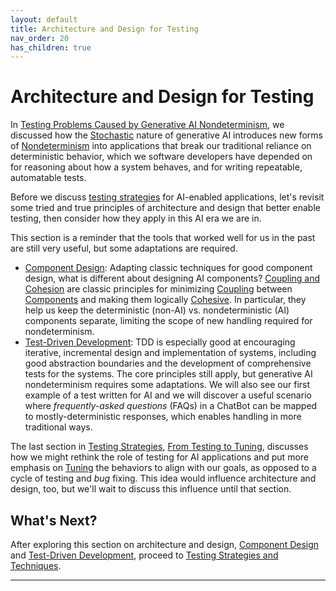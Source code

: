 ```yaml
---
layout: default
title: Architecture and Design for Testing
nav_order: 20
has_children: true
---
```


# Architecture and Design for Testing

In [Testing Problems Caused by Generative AI Nondeterminism]({{site.baseurl}}/testing-problems/), we discussed how the [Stochastic]({{site.glossaryurl}}/#stochastic) nature of generative AI introduces new forms of [Nondeterminism]({{site.glossaryurl}}/#determinism) into applications that break our traditional reliance on deterministic behavior, which we software developers have depended on for reasoning about how a system behaves, and for writing repeatable, automatable tests.

Before we discuss [testing strategies]({{site.baseurl}}/testing-strategies/) for AI-enabled applications, let's revisit some tried and true principles of architecture and design that better enable testing, then consider how they apply in this AI era we are in.

This section is a reminder that the tools that worked well for us in the past are still very useful, but some adaptations are required.

* [Component Design]({{site.baseurl}}/component-design/): Adapting classic techniques for good component design, what is different about designing AI components? [Coupling and Cohesion]({{site.baseurl}}/arch-design/component-design/#coupling-cohesion) are classic principles for minimizing [Coupling]({{site.glossaryurl}}/#coupling) between [Components]({{site.glossaryurl}}/#component) and making them logically [Cohesive]({{site.glossaryurl}}/#cohesion). In particular, they help us keep the deterministic (non-AI) vs. nondeterministic (AI) components separate, limiting the scope of new handling required for nondeterminism. 
* [Test-Driven Development]({{site.baseurl}}/arch-design/tdd/): TDD is especially good at encouraging iterative, incremental design and implementation of systems, including good abstraction boundaries and the development of comprehensive tests for the systems. The core principles still apply, but generative AI nondeterminism requires some adaptations. We will also see our first example of a test written for AI and we will discover a useful scenario where _frequently-asked questions_ (FAQs) in a ChatBot can be mapped to mostly-deterministic responses, which enables handling in more traditional ways.

The last section in [Testing Strategies]({{site.baseurl}}/testing-strategies), [From Testing to Tuning]({{site.baseurl}}/testing-strategies/from-testing-to-tuning), discusses how we might rethink the role of testing for AI applications and put more emphasis on [Tuning]({{site.glossaryurl}}/#tuning) the behaviors to align with our goals, as opposed to a cycle of testing and _bug_ fixing. This idea would influence architecture and design, too, but we'll wait to discuss this influence until that section.

## What's Next?

After exploring this section on architecture and design, [Component Design]({{site.baseurl}}/arch-design/component-design/) and [Test-Driven Development]({{site.baseurl}}/arch-design/tdd/), proceed to [Testing Strategies and Techniques]({{site.baseurl}}/testing-strategies).

---